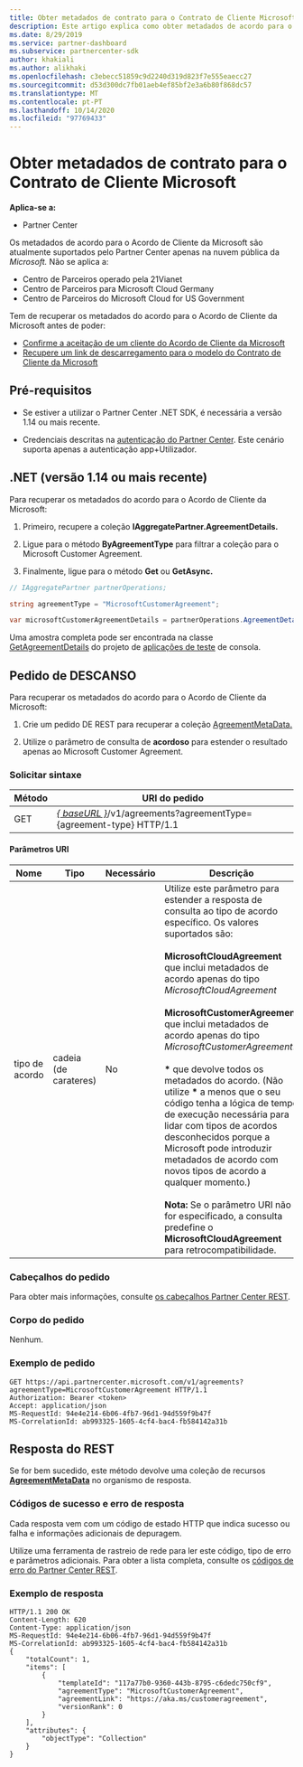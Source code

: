 ```yaml
---
title: Obter metadados de contrato para o Contrato de Cliente Microsoft
description: Este artigo explica como obter metadados de acordo para o Microsoft Customer Agreement.
ms.date: 8/29/2019
ms.service: partner-dashboard
ms.subservice: partnercenter-sdk
author: khakiali
ms.author: alikhaki
ms.openlocfilehash: c3ebecc51859c9d2240d319d823f7e555eaecc27
ms.sourcegitcommit: d53d300dc7fb01aeb4ef85bf2e3a6b80f868dc57
ms.translationtype: MT
ms.contentlocale: pt-PT
ms.lasthandoff: 10/14/2020
ms.locfileid: "97769433"
---
```

# <a name="get-agreement-metadata-for-the-microsoft-customer-agreement"></a>Obter metadados de contrato para o Contrato de Cliente Microsoft

**Aplica-se a:**

- Partner Center

Os metadados de acordo para o Acordo de Cliente da Microsoft são atualmente suportados pelo Partner Center apenas na nuvem pública da *Microsoft.* Não se aplica a:

- Centro de Parceiros operado pela 21Vianet
- Centro de Parceiros para Microsoft Cloud Germany
- Centro de Parceiros do Microsoft Cloud for US Government

Tem de recuperar os metadados do acordo para o Acordo de Cliente da Microsoft antes de poder:

- [Confirme a aceitação de um cliente do Acordo de Cliente da Microsoft](./confirm-customer-consent-customer-agreement.md)
- [Recupere um link de descarregamento para o modelo do Contrato de Cliente da Microsoft](./download-customer-agreement-template.md)

## <a name="prerequisites"></a>Pré-requisitos

- Se estiver a utilizar o Partner Center .NET SDK, é necessária a versão 1.14 ou mais recente.

- Credenciais descritas na [autenticação do Partner Center](./partner-center-authentication.md). Este cenário suporta apenas a autenticação app+Utilizador.

## <a name="net-version-114-or-newer"></a>.NET (versão 1.14 ou mais recente)

Para recuperar os metadados do acordo para o Acordo de Cliente da Microsoft:

1. Primeiro, recupere a coleção **IAggregatePartner.AgreementDetails.**

2. Ligue para o método **ByAgreementType** para filtrar a coleção para o Microsoft Customer Agreement.

3. Finalmente, ligue para o método **Get** ou **GetAsync.**

```csharp
// IAggregatePartner partnerOperations;

string agreementType = "MicrosoftCustomerAgreement";

var microsoftCustomerAgreementDetails = partnerOperations.AgreementDetails.ByAgreementType(agreementType).Get().Items.Single();
```

Uma amostra completa pode ser encontrada na classe [GetAgreementDetails](https://github.com/PartnerCenterSamples/Partner-Center-SDK-Samples/blob/master/Source/Partner%20Center%20SDK%20Samples/Agreements/GetAgreementDetails.cs) do projeto de [aplicações de teste](https://github.com/PartnerCenterSamples/Partner-Center-SDK-Samples) de consola.

## <a name="rest-request"></a>Pedido de DESCANSO

Para recuperar os metadados do acordo para o Acordo de Cliente da Microsoft:

1. Crie um pedido DE REST para recuperar a coleção [AgreementMetaData.](./agreement-metadata-resources.md)

2. Utilize o parâmetro de consulta de **acordoso** para estender o resultado apenas ao Microsoft Customer Agreement.

### <a name="request-syntax"></a>Solicitar sintaxe

| Método | URI do pedido                                                         |
|--------|---------------------------------------------------------------------|
| GET    | [*\{ baseURL \}*](partner-center-rest-urls.md)/v1/agreements?agreementType={agreement-type} HTTP/1.1 |

#### <a name="uri-parameters"></a>Parâmetros URI

| Nome                   | Tipo     | Necessário | Descrição                                                             |
|------------------------|----------|----------|-------------------------------------------------------------------------|
| tipo de acordo | cadeia (de carateres) | No | Utilize este parâmetro para estender a resposta de consulta ao tipo de acordo específico. Os valores suportados são: <br/><br/>**MicrosoftCloudAgreement** que inclui metadados de acordo apenas do tipo *MicrosoftCloudAgreement*<br/><br/>**MicrosoftCustomerAgreement** que inclui metadados de acordo apenas do tipo *MicrosoftCustomerAgreement*.<br/><br/>**\*** que devolve todos os metadados do acordo. (Não utilize **\*** a menos que o seu código tenha a lógica de tempo de execução necessária para lidar com tipos de acordos desconhecidos porque a Microsoft pode introduzir metadados de acordo com novos tipos de acordo a qualquer momento.)<br/><br/> **Nota:** Se o parâmetro URI não for especificado, a consulta predefine o **MicrosoftCloudAgreement** para retrocompatibilidade.  |

### <a name="request-headers"></a>Cabeçalhos do pedido

Para obter mais informações, consulte [os cabeçalhos Partner Center REST](headers.md).

### <a name="request-body"></a>Corpo do pedido

Nenhum.

### <a name="request-example"></a>Exemplo de pedido

```http
GET https://api.partnercenter.microsoft.com/v1/agreements?agreementType=MicrosoftCustomerAgreement HTTP/1.1
Authorization: Bearer <token>
Accept: application/json
MS-RequestId: 94e4e214-6b06-4fb7-96d1-94d559f9b47f
MS-CorrelationId: ab993325-1605-4cf4-bac4-fb584142a31b
```

## <a name="rest-response"></a>Resposta do REST

Se for bem sucedido, este método devolve uma coleção de recursos [ **AgreementMetaData**](./agreement-metadata-resources.md) no organismo de resposta.

### <a name="response-success-and-error-codes"></a>Códigos de sucesso e erro de resposta

Cada resposta vem com um código de estado HTTP que indica sucesso ou falha e informações adicionais de depuragem.

Utilize uma ferramenta de rastreio de rede para ler este código, tipo de erro e parâmetros adicionais. Para obter a lista completa, consulte os [códigos de erro do Partner Center REST](error-codes.md).

### <a name="response-example"></a>Exemplo de resposta

```http
HTTP/1.1 200 OK
Content-Length: 620
Content-Type: application/json
MS-RequestId: 94e4e214-6b06-4fb7-96d1-94d559f9b47f
MS-CorrelationId: ab993325-1605-4cf4-bac4-fb584142a31b
{
    "totalCount": 1,
    "items": [
        {
            "templateId": "117a77b0-9360-443b-8795-c6dedc750cf9",
            "agreementType": "MicrosoftCustomerAgreement",
            "agreementLink": "https://aka.ms/customeragreement",
            "versionRank": 0
        }
    ],
    "attributes": {
        "objectType": "Collection"
    }
}
```
